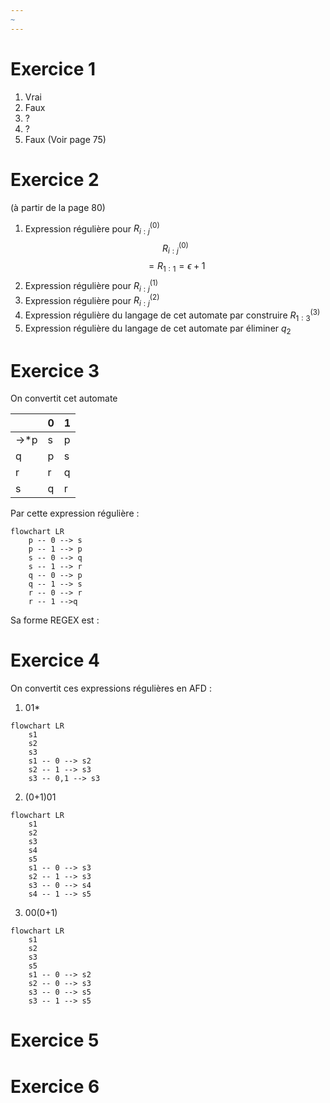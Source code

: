 ```yaml
---
~
---
```

# Exercice 1
1. Vrai
2. Faux
3. ?
4. ?
5. Faux
(Voir page 75)

# Exercice 2
(à partir de la page 80)
1. Expression régulière pour $R_{i:j}^{(0)}$
$$R_{i:j}^{(0)}$$
$$= R_{1:1}=\epsilon+1$$   
2. Expression régulière pour $R_{i:j}^{(1)}$
3. Expression régulière pour $R_{i:j}^{(2)}$
4. Expression régulière du langage de cet automate par construire $R_{1:3}^{(3)}$ 
5. Expression régulière du langage de cet automate par éliminer $q_{2}$

# Exercice 3
On convertit cet automate

|       | 0   | 1   |
| ----- | --- | --- |
| ->\*p | s   | p   |
| q     | p   | s   |
| r     | r   | q   |
| s     | q   | r   |

Par cette expression régulière :

```mermaid
flowchart LR
	p -- 0 --> s
	p -- 1 --> p
	s -- 0 --> q
	s -- 1 --> r
	q -- 0 --> p
	q -- 1 --> s
	r -- 0 --> r
	r -- 1 -->q
```

Sa forme REGEX est : 
# Exercice 4
On convertit ces expressions régulières en AFD :
1. 01*
```mermaid
flowchart LR
	s1
	s2
	s3
	s1 -- 0 --> s2
	s2 -- 1 --> s3
	s3 -- 0,1 --> s3
```   
   
2. (0+1)01
```mermaid
flowchart LR
	s1
	s2
	s3
	s4
	s5
	s1 -- 0 --> s3
	s2 -- 1 --> s3
	s3 -- 0 --> s4
	s4 -- 1 --> s5
```

3. 00(0+1)
```mermaid
flowchart LR
	s1
	s2
	s3
	s5
	s1 -- 0 --> s2
	s2 -- 0 --> s3
	s3 -- 0 --> s5
	s3 -- 1 --> s5
```

# Exercice 5

# Exercice 6
